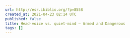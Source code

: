 ```yaml
---
url: http://esr.ibiblio.org/?p=8558
created_at: 2021-04-23 02:14 UTC
published: false
title: Head-voice vs. quiet-mind – Armed and Dangerous
tags: []
---
```



